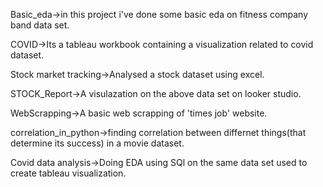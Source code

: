 Basic_eda->in this project i've done some basic eda on fitness company band data set.


COVID->Its a tableau workbook containing a visualization related to covid dataset.

Stock market tracking->Analysed a stock dataset using excel.


STOCK_Report->A visulazation on the above data set on looker studio.


WebScrapping->A basic web scrapping of 'times job' website.


correlation_in_python->finding correlation between differnet things(that determine its success) in a movie dataset.


Covid data analysis->Doing EDA using SQl on the same data set used to create tableau visualization.
